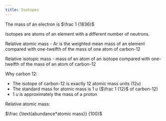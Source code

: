 ```yaml
---
title: Isotopes
---
```

<!--ID: 1724603671388-->


The mass of an electron is $\frac 1 {1836}$

Isotopes are atoms of an element with a different number of neutrons.

Relative atomic mass - Ar is the weighted mean mass of an element compared with one-twelfth of the mass of one atom of carbon-12

Relative isotopic mass - mass of an atom of an isotope compared with one-twelfth of the mass of an atom of carbon-12

Why carbon 12:
- The isotope of carbon-12 is exactly 12 atomic mass units ($12u$)
- The standard mass for atomic mass is 1 $u$ ($\frac 1 {12}$ of carbon-12) 
- 1 $u$ is approximately the mass of a proton


Relative atomic mass:

$\frac {\text{abundance*atomic mass}} {100}$


